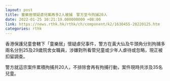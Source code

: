 ```yaml
---
layout: post
title: 童樂居懷疑虐兒案再多2人被捕　警方至今拘捕20人
date: 2022-01-25 10:21:19.000000000 +08:00
link: https://news.rthk.hk/rthk/ch/component/k2/1630455-20220125.htm
categories: rthk
---
```


香港保護兒童會轄下「童樂居」懷疑虐兒事件，警方在黃大仙及牛頭角分別拘捕多兩名分別25及29歲院舍女職員，涉嫌對所看管兒童或少年人虐待或忽略，現正被扣留調查。

警方就這宗案件累積拘捕共20人，不排除會再有拘捕行動，案件現時共涉及35名兒童。
